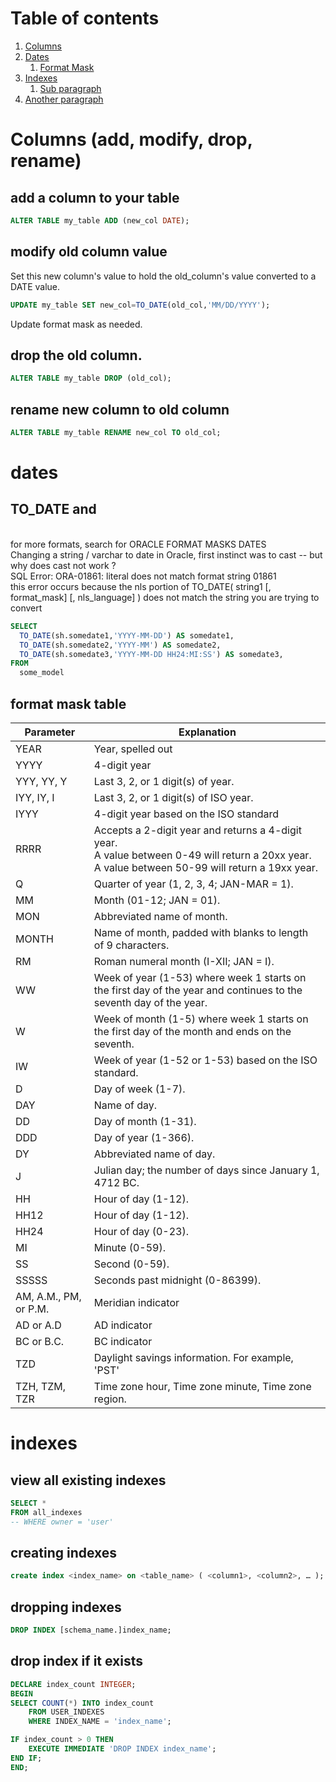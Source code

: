 # Table of contents
1. [Columns](#columns)
1. [Dates](#dates)
    1. [Format Mask](#dateformatmask)
3. [Indexes](#indexes)
    1. [Sub paragraph](#subparagraph1)
4. [Another paragraph](#paragraph2)

# Columns (add, modify, drop, rename) <a name = "columns"></a>

## add a column to your table 
```sql
ALTER TABLE my_table ADD (new_col DATE);
```

## modify old column value  
Set this new column's value to hold the old_column's value converted to a DATE value.
```sql
UPDATE my_table SET new_col=TO_DATE(old_col,'MM/DD/YYYY');
``` 
Update format mask as needed. 

## drop the old column.
```sql
ALTER TABLE my_table DROP (old_col);
```

## rename new column to old column 
```sql
ALTER TABLE my_table RENAME new_col TO old_col;
``` 


# dates <a name = "dates"></a>

## TO_DATE and 
<br/>for more formats, search for ORACLE FORMAT MASKS DATES
<br/>Changing a string / varchar to date in Oracle, first instinct was to cast -- but why does cast not work ? 
<br/>SQL Error: ORA-01861: literal does not match format string 01861
	<br/>  this error occurs because the nls portion of TO_DATE( string1 [, format_mask] [, nls_language] ) does not match the string you are trying to convert 
```sql
SELECT
  TO_DATE(sh.somedate1,'YYYY-MM-DD') AS somedate1,
  TO_DATE(sh.somedate2,'YYYY-MM') AS somedate2,
  TO_DATE(sh.somedate3,'YYYY-MM-DD HH24:MI:SS') AS somedate3, 
FROM 
  some_model 
```
## format mask table <a name = "dateformatmask"></a>
| Parameter | Explanation |
| ----|----|
|YEAR|Year, spelled out
|YYYY|4-digit year
|YYY, YY, Y|Last 3, 2, or 1 digit(s) of year.
|IYY, IY, I|Last 3, 2, or 1 digit(s) of ISO year.
|IYYY|4-digit year based on the ISO standard
|RRRR|	Accepts a 2-digit year and returns a 4-digit year. <br/>A value between 0-49 will return a 20xx year.<br/>A value between 50-99 will return a 19xx year.
|Q|	Quarter of year (1, 2, 3, 4; JAN-MAR = 1).
|MM|	Month (01-12; JAN = 01).
|MON|	Abbreviated name of month.
|MONTH|	Name of month, padded with blanks to length of 9 characters.
|RM|	Roman numeral month (I-XII; JAN = I).
|WW|	Week of year (1-53) where week 1 starts on the first day of the year and continues to the seventh day of the year.
|W|	Week of month (1-5) where week 1 starts on the first day of the month and ends on the seventh.
|IW|	Week of year (1-52 or 1-53) based on the ISO standard.
|D|	Day of week (1-7).
|DAY|	Name of day.
|DD|	Day of month (1-31).
|DDD|	Day of year (1-366).
|DY|	Abbreviated name of day.
|J|	Julian day; the number of days since January 1, 4712 BC.
|HH|	Hour of day (1-12).
|HH12|	Hour of day (1-12).
|HH24|	Hour of day (0-23).
|MI|	Minute (0-59).
|SS|	Second (0-59).
|SSSSS|	Seconds past midnight (0-86399).
|AM, A.M., PM, or P.M.|	Meridian indicator
|AD or A.D|	AD indicator
|BC or B.C.|	BC indicator
|TZD|	Daylight savings information. For example, 'PST'
|TZH, TZM, TZR |Time zone hour, Time zone minute, Time zone region.

# indexes <a name = "indexes"></a>

## view all existing indexes
```sql
SELECT * 
FROM all_indexes
-- WHERE owner = 'user'
```
## creating indexes
```sql
create index <index_name> on <table_name> ( <column1>, <column2>, … );
```
## dropping indexes
```sql
DROP INDEX [schema_name.]index_name;
```

## drop index if it exists
```sql
DECLARE index_count INTEGER;
BEGIN
SELECT COUNT(*) INTO index_count
    FROM USER_INDEXES
    WHERE INDEX_NAME = 'index_name';

IF index_count > 0 THEN
    EXECUTE IMMEDIATE 'DROP INDEX index_name';
END IF;
END;
```

